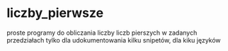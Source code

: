 # liczby_pierwsze

proste programy do obliczania liczby liczb pierszych w zadanych przedziałach
tylko dla udokumentowania kilku snipetów, dla kiku języków
